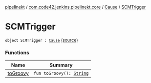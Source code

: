 [pipelinekt](../../../index.md) / [com.code42.jenkins.pipelinekt.core](../../index.md) / [Cause](../index.md) / [SCMTrigger](./index.md)

# SCMTrigger

`object SCMTrigger : `[`Cause`](../index.md) [(source)](https://github.com/code42/pipelinekt/tree/master/core/src/main/kotlin/com/code42/jenkins/pipelinekt/core/Cause.kt#L7)

### Functions

| Name | Summary |
|---|---|
| [toGroovy](to-groovy.md) | `fun toGroovy(): `[`String`](https://kotlinlang.org/api/latest/jvm/stdlib/kotlin/-string/index.html) |
